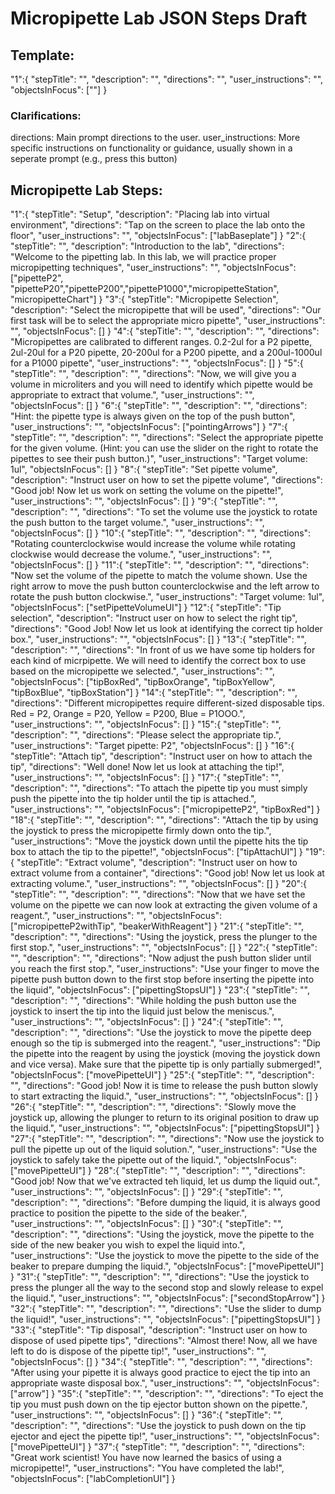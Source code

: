 # Micropipette Lab JSON Steps Draft

## Template:
"1":{
    "stepTitle": "",
    "description": "",
    "directions": "",
    "user_instructions": "", 
    "objectsInFocus": [""]
}

### Clarifications:
directions: Main prompt directions to the user.
user_instructions: More specific instructions on functionality or guidance, usually shown in a seperate prompt (e.g., press this button)

## Micropipette Lab Steps:

"1":{
    "stepTitle": "Setup",
    "description": "Placing lab into virtual environment",
    "directions": "Tap on the screen to place the lab onto the floor",
    "user_instructions": "", 
    "objectsInFocus": ["labBaseplate"]
}
"2":{
    "stepTitle": "",
    "description": "Introduction to the lab",
    "directions": "Welcome to the pipetting lab. In this lab, we will practice proper micropipetting techniques",
    "user_instructions": "", 
    "objectsInFocus": ["pipetteP2", "pipetteP20","pipetteP200","pipetteP1000","micropipetteStation", "micropipetteChart"]
}
"3":{
    "stepTitle": "Micropipette Selection",
    "description": "Select the micropipette that will be used",
    "directions": "Our first task will be to select the appropriate micro pipette",
    "user_instructions": "", 
    "objectsInFocus": []
}
"4":{
    "stepTitle": "",
    "description": "",
    "directions": "Micropipettes are calibrated to different ranges. 0.2-2ul for a P2 pipette, 2ul-20ul for a P20 pipette, 20-200ul for a P200 pipette, and a 200ul-1000ul for a P1000 pipette",
    "user_instructions": "", 
    "objectsInFocus": []
}
"5":{
    "stepTitle": "",
    "description": "",
    "directions": "Now, we will give you a volume in microliters and you will need to identify which pipette would be appropriate to extract that volume.",
    "user_instructions": "", 
    "objectsInFocus": []
}
"6":{
    "stepTitle": "",
    "description": "",
    "directions": "Hint: the pipette type is always given on the top of the push button",
    "user_instructions": "", 
    "objectsInFocus": ["pointingArrows"]
}
"7":{
    "stepTitle": "",
    "description": "",
    "directions": "Select the appropriate pipette for the given volume. (Hint: you can use the slider on the right to rotate the pipettes to see their push button.)",
    "user_instructions": "Target volume: 1ul", 
    "objectsInFocus": []
}
"8":{
    "stepTitle": "Set pipette volume",
    "description": "Instruct user on how to set the pipette volume",
    "directions": "Good job! Now let us work on setting the volume on the pipette!",
    "user_instructions": "",
    "objectsInFocus": []
}
"9":{
    "stepTitle": "",
    "description": "",
    "directions": "To set the volume use the joystick to rotate the push button to the target volume.",
    "user_instructions": "",
    "objectsInFocus": []
}
"10":{
    "stepTitle": "",
    "description": "",
    "directions": "Rotating counterclockwise would increase the volume while rotating clockwise would decrease the volume.",
    "user_instructions": "",
    "objectsInFocus": []
}
"11":{
    "stepTitle": "",
    "description": "",
    "directions": "Now set the volume of the pipette to match the volume shown. Use the right arrow to move the push button counterclockwise  and the left arrow to rotate the push button clockwise.",
    "user_instructions": "Target volume: 1ul", 
    "objectsInFocus": ["setPipetteVolumeUI"]
}
"12":{
    "stepTitle": "Tip selection",
    "description": "Instruct user on how to select the right tip",
    "directions": "Good Job! Now let us look at identifying the correct tip holder box.",
    "user_instructions": "", 
    "objectsInFocus": []
}
"13":{
    "stepTitle": "",
    "description": "",
    "directions": "In front of us we have some tip holders for each kind of micrpipette. We will need to identify the correct box to use based on the micropipette we selected.",
    "user_instructions": "", 
    "objectsInFocus": ["tipBoxRed", "tipBoxOrange", "tipBoxYellow", "tipBoxBlue", "tipBoxStation"]
}
"14":{
    "stepTitle": "",
    "description": "",
    "directions": "Different micropipettes require different-sized disposable tips. Red = P2, Orange = P20, Yellow = P200, Blue = P1OOO.",
    "user_instructions": "", 
    "objectsInFocus": []
}
"15":{
    "stepTitle": "",
    "description": "",
    "directions": "Please select the appropriate tip.",
    "user_instructions": "Target pipette: P2", 
    "objectsInFocus": []
}
"16":{
    "stepTitle": "Attach tip",
    "description": "Instruct user on how to attach the tip",
    "directions": "Well done! Now let us look at attaching the tip!",
    "user_instructions": "", 
    "objectsInFocus": []
}
"17":{
    "stepTitle": "",
    "description": "",
    "directions": "To attach the pipette tip you must simply push the pipette into the tip holder until the tip is attached.",
    "user_instructions": "", 
    "objectsInFocus": ["micropipetteP2", "tipBoxRed"]
}
"18":{
    "stepTitle": "",
    "description": "",
    "directions": "Attach the tip by using the joystick to press the micropipette firmly down onto the tip.",
    "user_instructions": "Move the joystick down until the pipette hits the tip box to attach the tip to the pipette!", 
    "objectsInFocus": ["tipAttachUI"]
}
"19":{
    "stepTitle": "Extract volume",
    "description": "Instruct user on how to extract volume from a container",
    "directions": "Good job! Now let us look at extracting volume.",
    "user_instructions": "", 
    "objectsInFocus": []
}
"20":{
    "stepTitle": "",
    "description": "",
    "directions": "Now that we have set the volume on the pipette we can now look at extracting the given volume of a reagent.",
    "user_instructions": "", 
    "objectsInFocus": ["micropipetteP2withTip", "beakerWithReagent"]
}
"21":{
    "stepTitle": "",
    "description": "",
    "directions": "Using the joystick, press the plunger to the first stop.",
    "user_instructions": "", 
    "objectsInFocus": []
}
"22":{
    "stepTitle": "",
    "description": "",
    "directions": "Now adjust the push button slider until you reach the first stop.",
    "user_instructions": "Use your finger to move the pipette push button down to the first stop before inserting the pipette into the liquid", 
    "objectsInFocus": ["pipettingStopsUI"]
}
"23":{
    "stepTitle": "",
    "description": "",
    "directions": "While holding the push button use the joystick to insert the tip into the liquid just below the meniscus.",
    "user_instructions": "", 
    "objectsInFocus": []
}
"24":{
    "stepTitle": "",
    "description": "",
    "directions": "Use the joystick to move the pipette deep enough so the tip is submerged into the reagent.",
    "user_instructions": "Dip the pipette into the reagent by using the joystick (moving the joystick down and vice versa). Make sure that the pipette tip is only partially submerged!", 
    "objectsInFocus": ["movePipetteUI"]
}
"25":{
    "stepTitle": "",
    "description": "",
    "directions": "Good job! Now it is time to release the push button slowly to start extracting the liquid.",
    "user_instructions": "", 
    "objectsInFocus": []
}
"26":{
    "stepTitle": "",
    "description": "",
    "directions": "Slowly move the joystick up, allowing the plunger to return to its original position to draw up the liquid.",
    "user_instructions": "", 
    "objectsInFocus": ["pipettingStopsUI"]
}
"27":{
    "stepTitle": "",
    "description": "",
    "directions": "Now use the joystick to pull the pipette up out of the liquid solution.",
    "user_instructions": "Use the joystick to safely take the pipette out of the liquid.", 
    "objectsInFocus": ["movePipetteUI"]
}
"28":{
    "stepTitle": "",
    "description": "",
    "directions": "Good job! Now that we've extracted teh liquid, let us dump the liquid out.",
    "user_instructions": "", 
    "objectsInFocus": []
}
"29":{
    "stepTitle": "",
    "description": "",
    "directions": "Before dumping the liquid, it is always good practice to position the pipette to the side of the beaker.",
    "user_instructions": "", 
    "objectsInFocus": []
}
"30":{
    "stepTitle": "",
    "description": "",
    "directions": "Using the joystick, move the pipette to the side of the new beaker you wish to expel the liquid into.",
    "user_instructions": "Use the joystick to move the pipette to the side of the beaker to prepare dumping the liquid.", 
    "objectsInFocus": ["movePipetteUI"]
}
"31":{
    "stepTitle": "",
    "description": "",
    "directions": "Use the joystick to press the plunger all the way to the second stop and slowly release to expel the liquid.",
    "user_instructions": "", 
    "objectsInFocus": ["secondStopArrow"]
}
"32":{
    "stepTitle": "",
    "description": "",
    "directions": "Use the slider to dump the liquid!",
    "user_instructions": "", 
    "objectsInFocus": ["pipettingStopsUI"]
}
"33":{
    "stepTitle": "Tip disposal",
    "description": "Instruct user on how to dispose of used pipette tips",
    "directions": "Almost there! Now, all we have left to do is dispose of the pipette tip!",
    "user_instructions": "", 
    "objectsInFocus": []
}
"34":{
    "stepTitle": "",
    "description": "",
    "directions": "After using your pipette it is always good practice to eject the tip into an appropriate waste disposal box.",
    "user_instructions": "", 
    "objectsInFocus": ["arrow"]
}
"35":{
    "stepTitle": "",
    "description": "",
    "directions": "To eject the tip you must push down on the tip ejector button shown on the pipette.",
    "user_instructions": "", 
    "objectsInFocus": []
}
"36":{
    "stepTitle": "",
    "description": "",
    "directions": "Use the joystick to push down on the tip ejector and eject the pipette tip!",
    "user_instructions": "", 
    "objectsInFocus": ["movePipetteUI"]
}
"37":{
    "stepTitle": "",
    "description": "",
    "directions": "Great work scientist! You have now learned the basics of using a micropipette!",
    "user_instructions": "You have completed the lab!", 
    "objectsInFocus": ["labCompletionUI"]
}
